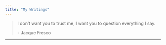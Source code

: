```yaml
---
title: "My Writings"
---
```


> I don’t want you to trust me, I want you to question everything I say.
>
> \- Jacque Fresco

---
